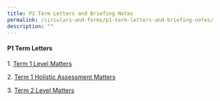 ```yaml
---
title: P1 Term Letters and Briefing Notes
permalink: /circulars-and-forms/p1-term-letters-and-briefing-notes/
description: ""
---
```

#### P1 Term Letters 

1. [Term 1 Level Matters](/files/2023%20P1%20Term%201%20Level%20Matters.pdf)  

2. [Term 1 Holistic Assessment Matters](/files/2023%20P1%20Term%201%20Holistic%20Assessment%20Plan.pdf)

3. [Term 2 Level Matters](/files/2023%20P1%20Term%202%20Letter.pdf)